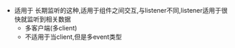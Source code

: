 - 适用于 长期监听的这种,适用于组件之间交互,与listener不同,listener适用于很快就监听到相关数据
  - 多客户端(多client)
  - 不适用于当client,但是多event类型